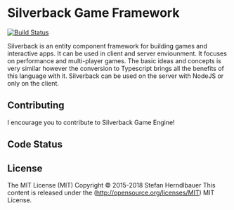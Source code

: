 # Silverback Game Framework
[![Build Status](https://travis-ci.org/Herndl/silverback.svg?branch=master&style=flat)](https://travis-ci.org/Herndl/silverback)

Silverback is an entity component framework for building games and interactive apps. It can be used in client and server enviounment. It focuses on performance and multi-player games. The basic ideas and concepts is very similar however the conversion to Typescript brings all the benefits of this language with it. Silverback can be used on the server with NodeJS or only on the client.

## Contributing

I encourage you to contribute to Silverback Game Engine!

## Code Status


## License

The MIT License (MIT) Copyright © 2015-2018 Stefan Herndlbauer
This content is released under the (http://opensource.org/licenses/MIT) MIT License.
